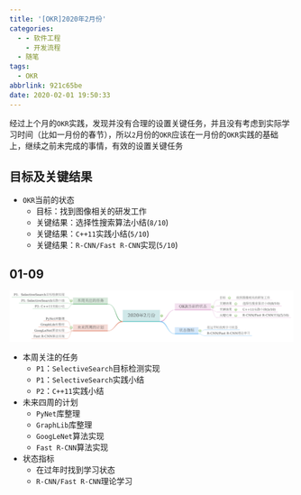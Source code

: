 ```yaml
---
title: '[OKR]2020年2月份'
categories:
  - - 软件工程
    - 开发流程
  - 随笔
tags:
  - OKR
abbrlink: 921c65be
date: 2020-02-01 19:50:33
---
```


经过上个月的`OKR`实践，发现并没有合理的设置关键任务，并且没有考虑到实际学习时间（比如一月份的春节），所以`2`月份的`OKR`应该在一月份的`OKR`实践的基础上，继续之前未完成的事情，有效的设置关键任务

## 目标及关键结果

* `OKR`当前的状态
  * 目标：找到图像相关的研发工作
  * 关键结果：选择性搜索算法小结(`8/10`)
  * 关键结果：`C++11`实践小结(`5/10`)
  * 关键结果：`R-CNN/Fast R-CNN`实现(`5/10`)

## 01-09

![](/okr/2020-2/2020-02-01-09.png)

* 本周关注的任务
  * `P1`：`SelectiveSearch`目标检测实现
  * `P1`：`SelectiveSearch`实践小结
  * `P2`：`C++11`实践小结
* 未来四周的计划
  * `PyNet`库整理
  * `GraphLib`库整理
  * `GoogLeNet`算法实现
  * `Fast R-CNN`算法实现
* 状态指标
  * 在过年时找到学习状态
  * `R-CNN/Fast R-CNN`理论学习
